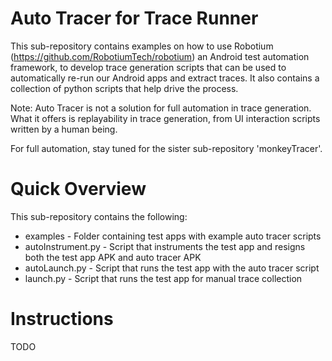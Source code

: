 
Auto Tracer for Trace Runner
============================

This sub-repository contains examples on how to use Robotium (https://github.com/RobotiumTech/robotium)
an Android test automation framework, to develop trace generation scripts that can be used to automatically
re-run our Android apps and extract traces. It also contains a collection of python scripts that help drive
the process.

Note: Auto Tracer is not a solution for full automation in trace generation. What it offers is replayability
in trace generation, from UI interaction scripts written by a human being. 

For full automation, stay tuned for the sister sub-repository 'monkeyTracer'.

Quick Overview
==============

This sub-repository contains the following:

  * examples - Folder containing test apps with example auto tracer scripts
  * autoInstrument.py - Script that instruments the test app and resigns both the test app APK and auto tracer APK
  * autoLaunch.py - Script that runs the test app with the auto tracer script
  * launch.py - Script that runs the test app for manual trace collection

Instructions
============

TODO
